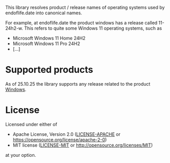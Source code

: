 This library resolves product / release names of operating systems used by 
endoflife.date into canonical names.

For example, at endoflife.date the product windows has a release called 11-24h2-w. 
This refers to quite some Windows 11 operating systems, such as

* Microsoft Windows 11 Home 24H2
* Microsoft Windows 11 Pro 24H2
* [...]

# Supported products

As of 25.10.25 the library supports any release related to the product [Windows](https://endoflife.date/api/v1/products/windows).

# License

Licensed under either of

* Apache License, Version 2.0 ([LICENSE-APACHE](LICENSE-APACHE) or https://opensource.org/license/apache-2-0)
* MIT license ([LICENSE-MIT](LICENSE-MIT) or http://opensource.org/licenses/MIT)

at your option.
